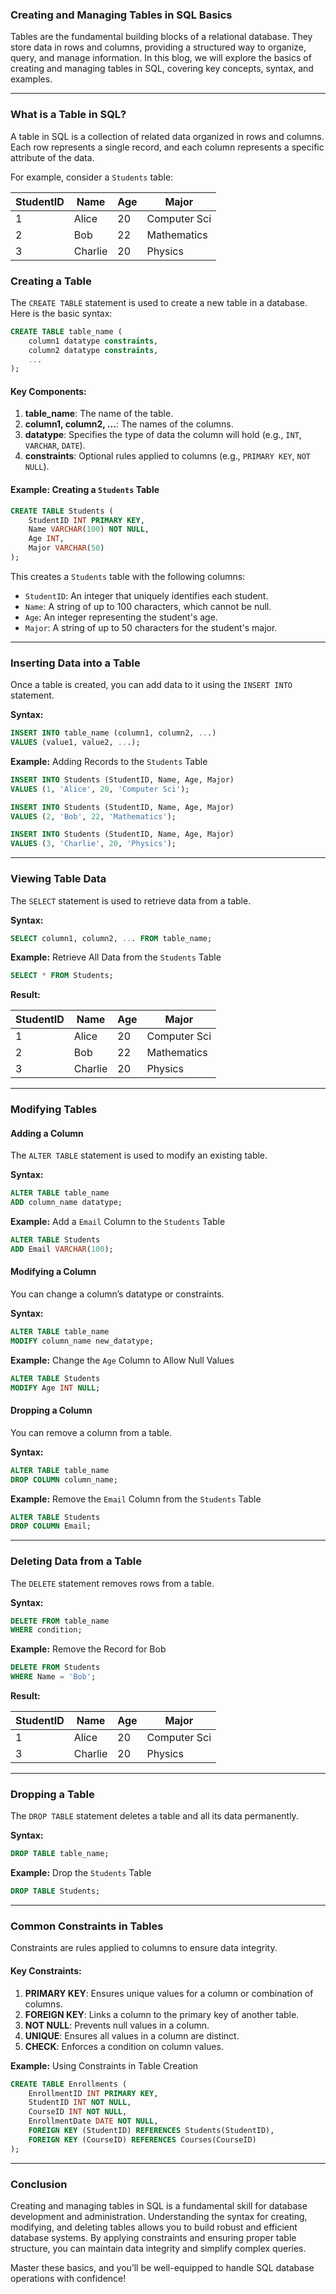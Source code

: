 ### **Creating and Managing Tables in SQL Basics**

Tables are the fundamental building blocks of a relational database. They store data in rows and columns, providing a structured way to organize, query, and manage information. In this blog, we will explore the basics of creating and managing tables in SQL, covering key concepts, syntax, and examples.

---

### **What is a Table in SQL?**

A table in SQL is a collection of related data organized in rows and columns. Each row represents a single record, and each column represents a specific attribute of the data.

For example, consider a `Students` table:

| StudentID | Name      | Age | Major        |
|-----------|-----------|-----|--------------|
| 1         | Alice     | 20  | Computer Sci |
| 2         | Bob       | 22  | Mathematics  |
| 3         | Charlie   | 20  | Physics      |

### **Creating a Table**

The `CREATE TABLE` statement is used to create a new table in a database. Here is the basic syntax:

```sql
CREATE TABLE table_name (
    column1 datatype constraints,
    column2 datatype constraints,
    ...
);
```

#### **Key Components:**
1. **table_name**: The name of the table.
2. **column1, column2, ...**: The names of the columns.
3. **datatype**: Specifies the type of data the column will hold (e.g., `INT`, `VARCHAR`, `DATE`).
4. **constraints**: Optional rules applied to columns (e.g., `PRIMARY KEY`, `NOT NULL`).

#### **Example:** Creating a `Students` Table

```sql
CREATE TABLE Students (
    StudentID INT PRIMARY KEY,
    Name VARCHAR(100) NOT NULL,
    Age INT,
    Major VARCHAR(50)
);
```

This creates a `Students` table with the following columns:
- `StudentID`: An integer that uniquely identifies each student.
- `Name`: A string of up to 100 characters, which cannot be null.
- `Age`: An integer representing the student's age.
- `Major`: A string of up to 50 characters for the student's major.

---

### **Inserting Data into a Table**

Once a table is created, you can add data to it using the `INSERT INTO` statement.

**Syntax:**

```sql
INSERT INTO table_name (column1, column2, ...)
VALUES (value1, value2, ...);
```

**Example:** Adding Records to the `Students` Table

```sql
INSERT INTO Students (StudentID, Name, Age, Major)
VALUES (1, 'Alice', 20, 'Computer Sci');

INSERT INTO Students (StudentID, Name, Age, Major)
VALUES (2, 'Bob', 22, 'Mathematics');

INSERT INTO Students (StudentID, Name, Age, Major)
VALUES (3, 'Charlie', 20, 'Physics');
```

---

### **Viewing Table Data**

The `SELECT` statement is used to retrieve data from a table.

**Syntax:**

```sql
SELECT column1, column2, ... FROM table_name;
```

**Example:** Retrieve All Data from the `Students` Table

```sql
SELECT * FROM Students;
```

**Result:**

| StudentID | Name      | Age | Major        |
|-----------|-----------|-----|--------------|
| 1         | Alice     | 20  | Computer Sci |
| 2         | Bob       | 22  | Mathematics  |
| 3         | Charlie   | 20  | Physics      |

---

### **Modifying Tables**

#### **Adding a Column**
The `ALTER TABLE` statement is used to modify an existing table.

**Syntax:**

```sql
ALTER TABLE table_name
ADD column_name datatype;
```

**Example:** Add a `Email` Column to the `Students` Table

```sql
ALTER TABLE Students
ADD Email VARCHAR(100);
```

#### **Modifying a Column**
You can change a column’s datatype or constraints.

**Syntax:**

```sql
ALTER TABLE table_name
MODIFY column_name new_datatype;
```

**Example:** Change the `Age` Column to Allow Null Values

```sql
ALTER TABLE Students
MODIFY Age INT NULL;
```

#### **Dropping a Column**
You can remove a column from a table.

**Syntax:**

```sql
ALTER TABLE table_name
DROP COLUMN column_name;
```

**Example:** Remove the `Email` Column from the `Students` Table

```sql
ALTER TABLE Students
DROP COLUMN Email;
```

---

### **Deleting Data from a Table**

The `DELETE` statement removes rows from a table.

**Syntax:**

```sql
DELETE FROM table_name
WHERE condition;
```

**Example:** Remove the Record for Bob

```sql
DELETE FROM Students
WHERE Name = 'Bob';
```

**Result:**

| StudentID | Name      | Age | Major        |
|-----------|-----------|-----|--------------|
| 1         | Alice     | 20  | Computer Sci |
| 3         | Charlie   | 20  | Physics      |

---

### **Dropping a Table**

The `DROP TABLE` statement deletes a table and all its data permanently.

**Syntax:**

```sql
DROP TABLE table_name;
```

**Example:** Drop the `Students` Table

```sql
DROP TABLE Students;
```

---

### **Common Constraints in Tables**

Constraints are rules applied to columns to ensure data integrity.

#### **Key Constraints:**
1. **PRIMARY KEY**: Ensures unique values for a column or combination of columns.
2. **FOREIGN KEY**: Links a column to the primary key of another table.
3. **NOT NULL**: Prevents null values in a column.
4. **UNIQUE**: Ensures all values in a column are distinct.
5. **CHECK**: Enforces a condition on column values.

**Example:** Using Constraints in Table Creation

```sql
CREATE TABLE Enrollments (
    EnrollmentID INT PRIMARY KEY,
    StudentID INT NOT NULL,
    CourseID INT NOT NULL,
    EnrollmentDate DATE NOT NULL,
    FOREIGN KEY (StudentID) REFERENCES Students(StudentID),
    FOREIGN KEY (CourseID) REFERENCES Courses(CourseID)
);
```

---

### **Conclusion**

Creating and managing tables in SQL is a fundamental skill for database development and administration. Understanding the syntax for creating, modifying, and deleting tables allows you to build robust and efficient database systems. By applying constraints and ensuring proper table structure, you can maintain data integrity and simplify complex queries.

Master these basics, and you’ll be well-equipped to handle SQL database operations with confidence!

